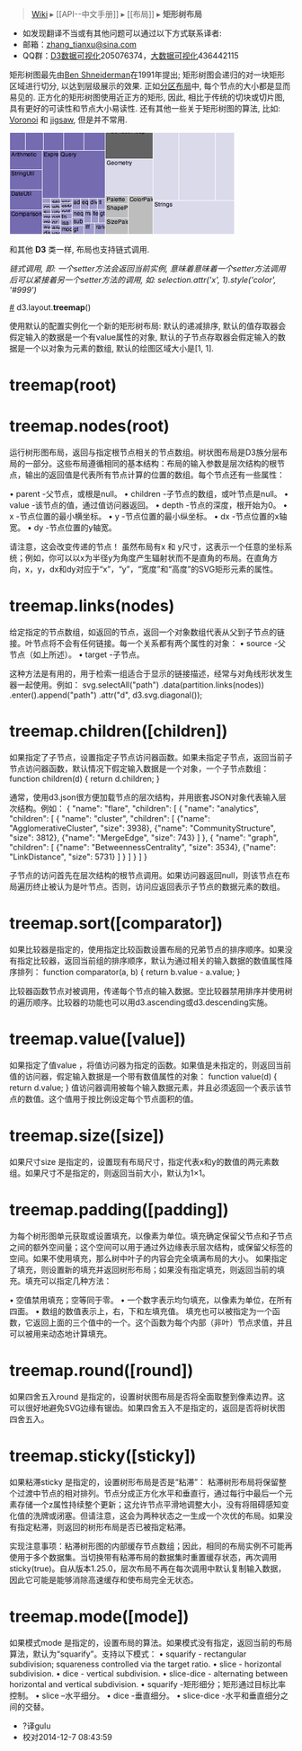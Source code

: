 > [Wiki](Home) ▸ [[API--中文手册]] ▸ [[布局]] ▸ **矩形树布局**

* 如发现翻译不当或有其他问题可以通过以下方式联系译者:
* 邮箱：zhang_tianxu@sina.com
* QQ群：[D3数据可视化](http://jq.qq.com/?_wv=1027&k=ZGcqYF)205076374，[大数据可视化](http://jq.qq.com/?_wv=1027&k=S8wGMe)436442115

矩形树图最先由[Ben Shneiderman](http://www.cs.umd.edu/hcil/treemap-history/)在1991年提出; 矩形树图会递归的对一块矩形区域进行切分, 以达到层级展示的效果. 正如[分区布局](分区布局)中, 每个节点的大小都是显而易见的. 正方化的矩形树图使用近正方的矩形, 因此, 相比于传统的切块或切片图, 具有更好的可读性和节点大小易读性. 还有其他一些关于矩形树图的算法, 比如: [Voronoi](http://portal.acm.org/citation.cfm?id=1056018.1056041) 和 [jigsaw](http://hint.fm/papers/158-wattenberg-final3.pdf), 但是并不常用.

[![treemap](treemap.png)](http://bl.ocks.org/mbostock/4063582)

和其他 **D3** 类一样, 布局也支持链式调用.

*链式调用, 即: 一个setter方法会返回当前实例, 意味着意味着一个setter方法调用后可以紧接着另一个setter方法的调用, 如: selection.attr('x', 1).style('color', '#999')*

<a name="treemap" href="#treemap">#</a> d3.layout.<b>treemap</b>()

使用默认的配置实例化一个新的矩形树布局: 默认的递减排序, 默认的值存取器会假定输入的数据是一个有value属性的对象, 默认的子节点存取器会假定输入的数据是一个以对象为元素的数组, 默认的绘图区域大小是[1, 1].

# treemap(root) 
# treemap.nodes(root)

运行树形图布局，返回与指定根节点相关的节点数组。树状图布局是D3族分层布局的一部分。这些布局遵循相同的基本结构：布局的输入参数是层次结构的根节点，输出的返回值是代表所有节点计算的位置的数组。每个节点还有一些属性：

•	parent -父节点，或根是null。
•	children -子节点的数组，或叶节点是null。
•	value -该节点的值，通过值访问器返回。
•	depth -节点的深度，根开始为0。
•	x -节点位置的最小横坐标。
•	y -节点位置的最小纵坐标。
•	dx -节点位置的x轴宽。
•	dy -节点位置的y轴宽。

请注意，这会改变传递的节点！
虽然布局有x 和 y尺寸，这表示一个任意的坐标系统；例如，你可以以x为半径y为角度产生辐射状而不是直角的布局。在直角方向，x，y，dx和dy对应于“x”，“y”，“宽度”和“高度”的SVG矩形元素的属性。
# treemap.links(nodes)

给定指定的节点数组，如返回的节点，返回一个对象数组代表从父到子节点的链接。叶节点将不会有任何链接。每一个关系都有两个属性的对象：
•	source -父节点（如上所述）。
•	target -子节点。

这种方法是有用的，用于检索一组适合于显示的链接描述，经常与对角线形状发生器一起使用。例如：
svg.selectAll("path")
    .data(partition.links(nodes))
  .enter().append("path")
    .attr("d", d3.svg.diagonal());
# treemap.children([children])
如果指定了子节点，设置指定子节点访问器函数。如果未指定子节点，返回当前子节点访问器函数，默认情况下假定输入数据是一个对象，一个子节点数组：
function children(d) {
  return d.children;
}

通常，使用d3.json很方便加载节点的层次结构，并用嵌套JSON对象代表输入层次结构。例如：
{
 "name": "flare",
 "children": [
  {
   "name": "analytics",
   "children": [
    {
     "name": "cluster",
     "children": [
      {"name": "AgglomerativeCluster", "size": 3938},
      {"name": "CommunityStructure", "size": 3812},
      {"name": "MergeEdge", "size": 743}
     ]
    },
    {
     "name": "graph",
     "children": [
      {"name": "BetweennessCentrality", "size": 3534},
      {"name": "LinkDistance", "size": 5731}
     ]
    }
   ]
  }
 ]
}

子节点的访问首先在层次结构的根节点调用。如果访问器返回null，则该节点在布局遍历终止被认为是叶节点。否则，访问应返回表示子节点的数据元素的数组。

# treemap.sort([comparator])

如果比较器是指定的，使用指定比较函数设置布局的兄弟节点的排序顺序。如果没有指定比较器，返回当前组的排序顺序，默认为通过相关的输入数据的数值属性降序排列：
function comparator(a, b) {
  return b.value - a.value;
}

比较器函数节点对被调用，传递每个节点的输入数据。空比较器禁用排序并使用树的遍历顺序。比较器的功能也可以用d3.ascending或d3.descending实施。
# treemap.value([value])
如果指定了值value ，将值访问器为指定的函数。如果值是未指定的，则返回当前值的访问器，假定输入数据是一个带有数值属性的对象：
function value(d) {
  return d.value;
}
值访问器调用被每个输入数据元素，并且必须返回一个表示该节点的数值。这个值用于按比例设定每个节点面积的值。
# treemap.size([size])
如果尺寸size 是指定的，设置现有布局尺寸，指定代表x和y的数值的两元素数组。如果尺寸不是指定的，则返回当前大小，默认为1×1。
# treemap.padding([padding])

为每个树形图单元获取或设置填充，以像素为单位。填充确定保留父节点和子节点之间的额外空间量；这个空间可以用于通过外边缘表示层次结构，或保留父标签的空间。如果不使用填充，那么树中叶子的内容会完全填满布局的大小。
如果指定了填充，则设置新的填充并返回树形布局；如果没有指定填充，则返回当前的填充。填充可以指定几种方法：

•	空值禁用填充；空等同于零。
•	一个数字表示均匀填充，以像素为单位，在所有四面。
•	数组的数值表示上，右，下和左填充值。
填充也可以被指定为一个函数，它返回上面的三个值中的一个。这个函数为每个内部（非叶）节点求值，并且可以被用来动态地计算填充。
# treemap.round([round])
如果四舍五入round 是指定的，设置树状图布局是否将全面取整到像素边界。这可以很好地避免SVG边缘有锯齿。如果四舍五入不是指定的，返回是否将树状图四舍五入。
# treemap.sticky([sticky])

如果粘滞sticky 是指定的，设置树形布局是否是“粘滞”：
粘滞树形布局将保留整个过渡中节点的相对排列。节点分成正方化水平和垂直行，通过每行中最后一个元素存储一个z属性持续整个更新；这允许节点平滑地调整大小，没有将阻碍感知变化值的洗牌或闭塞。但请注意，这会为两种状态之一生成一个次优的布局。如果没有指定粘滞，则返回的树形布局是否已被指定粘滞。

实现注意事项：粘滞树形图的内部缓存节点数组；因此，相同的布局实例不可能再使用于多个数据集。当切换带有粘滞布局的数据集时重置缓存状态，再次调用sticky(true)。自从版本1.25.0，层次布局不再在每次调用中默认复制输入数据，因此它可能是能够消除高速缓存和使布局完全无状态。
# treemap.mode([mode])

如果模式mode 是指定的，设置布局的算法。如果模式没有指定，返回当前的布局算法，默认为“squarify”。支持以下模式：
•	squarify - rectangular subdivision; squareness controlled via the target ratio.
•	slice - horizontal subdivision.
•	dice - vertical subdivision.
•	slice-dice - alternating between horizontal and vertical subdivision.
•	squarify -矩形细分；矩形通过目标比率控制。
•	slice –水平细分。
•	dice -垂直细分。
•	slice-dice -水平和垂直细分之间的交替。

* ?译gulu 
* 校对2014-12-7 08:43:59